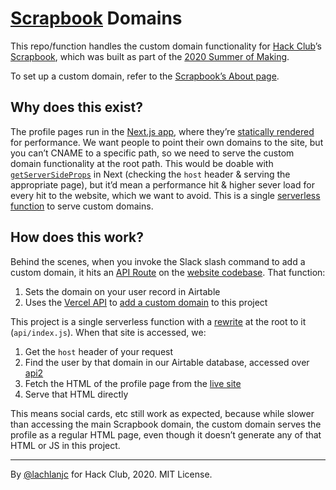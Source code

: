 # [Scrapbook](https://scrapbook.hackclub.com/) Domains

This repo/function handles the custom domain functionality for [Hack Club](https://hackclub.com/)’s [Scrapbook](https://scrapbook.hackclub.com/), which was built as part of the [2020 Summer of Making](https://summer.hackclub.com/).

To set up a custom domain, refer to the [Scrapbook’s About page](https://scrapbook.hackclub.com/).

## Why does this exist?

The profile pages run in the [Next.js app](https://github.com/hackclub/scrapbook), where they’re [statically rendered](https://nextjs.org/docs/basic-features/data-fetching#getstaticprops-static-generation) for performance. We want people to point their own domains to the site, but you can’t CNAME to a specific path, so we need to serve the custom domain functionality at the root path. This would be doable with [`getServerSideProps`](https://nextjs.org/docs/basic-features/data-fetching#getserversideprops-server-side-rendering) in Next (checking the `host` header & serving the appropriate page), but it’d mean a performance hit & higher sever load for every hit to the website, which we want to avoid. This is a single [serverless function](https://vercel.com/docs/v2/serverless-functions/introduction) to serve custom domains.

## How does this work?

Behind the scenes, when you invoke the Slack slash command to add a custom domain, it hits an [API Route](https://nextjs.org/docs/api-routes/introduction) on the [website codebase](https://github.com/hackclub/scrapbook). That function:

1. Sets the domain on your user record in Airtable
2. Uses the [Vercel API](https://vercel.com/docs/api#getting-started/introduction) to [add a custom domain](https://vercel.com/docs/api#endpoints/projects/add-a-domain-to-a-project) to this project

This project is a single serverless function with a [rewrite](https://vercel.com/docs/configuration?query=rewrite#project/rewrites) at the root to it (`api/index.js`). When that site is accessed, we:

1. Get the `host` header of your request
2. Find the user by that domain in our Airtable database, accessed over [api2](https://github.com/hackclub/api2)
3. Fetch the HTML of the profile page from the [live site](https://scrapbook.hackclub.com/)
4. Serve that HTML directly

This means social cards, etc still work as expected, because while slower than accessing the main Scrapbook domain, the custom domain serves the profile as a regular HTML page, even though it doesn’t generate any of that HTML or JS in this project.

---

By [@lachlanjc](https://lachlanjc.com) for Hack Club, 2020. MIT License.
